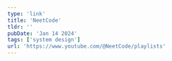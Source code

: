 ```yaml
---
type: 'link'
title: 'NeetCode'
tldr: ''
pubDate: 'Jan 14 2024'
tags: ['system design']
url: 'https://www.youtube.com/@NeetCode/playlists'
---
```

